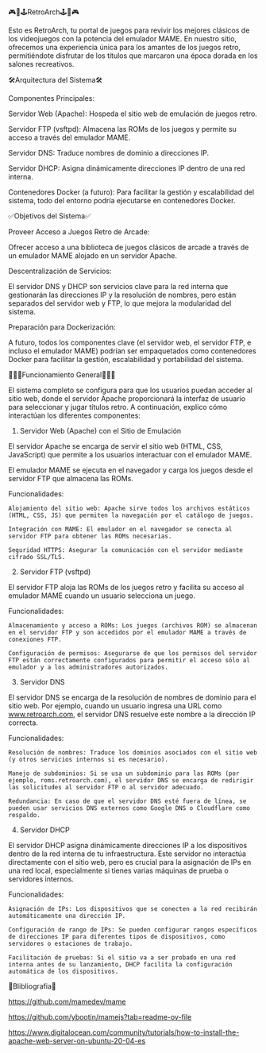 🎮​👾​🕹️​RetroArch🕹️​👾​🎮

Esto es RetroArch, tu portal de juegos para revivir los mejores clásicos de los videojuegos con la potencia del emulador MAME. En nuestro sitio, ofrecemos una experiencia única para los amantes de los juegos retro, permitiéndote disfrutar de los títulos que marcaron una época dorada en los salones recreativos.

🛠️​Arquitectura del Sistema🛠️​

Componentes Principales:

Servidor Web (Apache): Hospeda el sitio web de emulación de juegos retro.

Servidor FTP (vsftpd): Almacena las ROMs de los juegos y permite su acceso a través del emulador MAME.

Servidor DNS: Traduce nombres de dominio a direcciones IP.

Servidor DHCP: Asigna dinámicamente direcciones IP dentro de una red interna.

Contenedores Docker (a futuro): Para facilitar la gestión y escalabilidad del sistema, todo del entorno podría ejecutarse en contenedores Docker.

✅Objetivos del Sistema✅

Proveer Acceso a Juegos Retro de Arcade:

Ofrecer acceso a una biblioteca de juegos clásicos de arcade a través de un emulador MAME alojado en un servidor Apache.

Descentralización de Servicios:

El servidor DNS y DHCP son servicios clave para la red interna que gestionarán las direcciones IP y la resolución de nombres, pero están separados del servidor web y FTP, lo que mejora la modularidad del sistema.

Preparación para Dockerización:

A futuro, todos los componentes clave (el servidor web, el servidor FTP, e incluso el emulador MAME) podrían ser empaquetados como contenedores Docker para facilitar la gestión, escalabilidad y portabilidad del sistema.

👷🏻‍♂️Funcionamiento General👷🏻‍♂️

El sistema completo se configura para que los usuarios puedan acceder al sitio web, donde el servidor Apache proporcionará la interfaz de usuario para seleccionar y jugar títulos retro. A continuación, explico cómo interactúan los diferentes componentes:


1. Servidor Web (Apache) con el Sitio de Emulación

  El servidor Apache se encarga de servir el sitio web (HTML, CSS, JavaScript) que permite a los usuarios interactuar con el emulador MAME.

  El emulador MAME se ejecuta en el navegador y carga los juegos desde el servidor FTP que almacena las ROMs.

  Funcionalidades:

    Alojamiento del sitio web: Apache sirve todos los archivos estáticos (HTML, CSS, JS) que permiten la navegación por el catálogo de juegos.
  
    Integración con MAME: El emulador en el navegador se conecta al servidor FTP para obtener las ROMs necesarias.
  
    Seguridad HTTPS: Asegurar la comunicación con el servidor mediante cifrado SSL/TLS.

2. Servidor FTP (vsftpd)

  El servidor FTP aloja las ROMs de los juegos retro y facilita su acceso al emulador MAME cuando un usuario selecciona un juego.

  Funcionalidades:

    Almacenamiento y acceso a ROMs: Los juegos (archivos ROM) se almacenan en el servidor FTP y son accedidos por el emulador MAME a través de conexiones FTP.
    
    Configuración de permisos: Asegurarse de que los permisos del servidor FTP están correctamente configurados para permitir el acceso sólo al emulador y a los administradores autorizados.

3. Servidor DNS

El servidor DNS se encarga de la resolución de nombres de dominio para el sitio web. Por ejemplo, cuando un usuario ingresa una URL como www.retroarch.com, el servidor DNS resuelve este nombre a la dirección IP correcta.

Funcionalidades:

    Resolución de nombres: Traduce los dominios asociados con el sitio web (y otros servicios internos si es necesario).
 
    Manejo de subdominios: Si se usa un subdominio para las ROMs (por ejemplo, roms.retroarch.com), el servidor DNS se encarga de redirigir las solicitudes al servidor FTP o al servidor adecuado.
 
    Redundancia: En caso de que el servidor DNS esté fuera de línea, se pueden usar servicios DNS externos como Google DNS o Cloudflare como respaldo.

4. Servidor DHCP

  El servidor DHCP asigna dinámicamente direcciones IP a los dispositivos dentro de la red interna de tu infraestructura. Este servidor no interactúa directamente con el sitio web, pero es crucial para la asignación de IPs en una red local, especialmente si tienes     varias máquinas de prueba o servidores internos.

  Funcionalidades:

    Asignación de IPs: Los dispositivos que se conecten a la red recibirán automáticamente una dirección IP.
  
    Configuración de rango de IPs: Se pueden configurar rangos específicos de direcciones IP para diferentes tipos de dispositivos, como servidores o estaciones de trabajo.
  
    Facilitación de pruebas: Si el sitio va a ser probado en una red interna antes de su lanzamiento, DHCP facilita la configuración automática de los dispositivos.




































📖​Blibliografia📖​

https://github.com/mamedev/mame

https://github.com/ybootin/mamejs?tab=readme-ov-file

https://www.digitalocean.com/community/tutorials/how-to-install-the-apache-web-server-on-ubuntu-20-04-es
